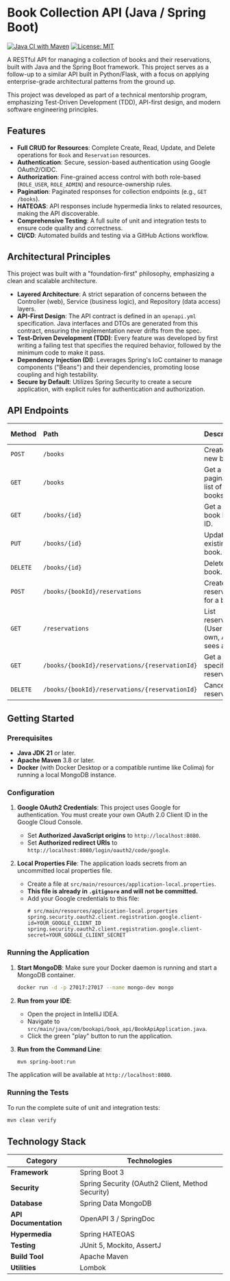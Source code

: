 # Book Collection API (Java / Spring Boot)

[![Java CI with Maven](https://github.com/methods/N_BookAPIV.3/actions/workflows/build-and-test.yml/badge.svg)](https://github.com/methods/N_BookAPIV.3/actions/workflows/build-and-test.yml)
[![License: MIT](https://img.shields.io/badge/License-MIT-yellow.svg)](https://opensource.org/licenses/MIT)

A RESTful API for managing a collection of books and their reservations, built with Java and the Spring Boot framework. This project serves as a follow-up to a similar API built in Python/Flask, with a focus on applying enterprise-grade architectural patterns from the ground up.

This project was developed as part of a technical mentorship program, emphasizing Test-Driven Development (TDD), API-first design, and modern software engineering principles.

## Features

-   **Full CRUD for Resources**: Complete Create, Read, Update, and Delete operations for `Book` and `Reservation` resources.
-   **Authentication**: Secure, session-based authentication using Google OAuth2/OIDC.
-   **Authorization**: Fine-grained access control with both role-based (`ROLE_USER`, `ROLE_ADMIN`) and resource-ownership rules.
-   **Pagination**: Paginated responses for collection endpoints (e.g., `GET /books`).
-   **HATEOAS**: API responses include hypermedia links to related resources, making the API discoverable.
-   **Comprehensive Testing**: A full suite of unit and integration tests to ensure code quality and correctness.
-   **CI/CD**: Automated builds and testing via a GitHub Actions workflow.

## Architectural Principles

This project was built with a "foundation-first" philosophy, emphasizing a clean and scalable architecture.

-   **Layered Architecture**: A strict separation of concerns between the Controller (web), Service (business logic), and Repository (data access) layers.
-   **API-First Design**: The API contract is defined in an `openapi.yml` specification. Java interfaces and DTOs are generated from this contract, ensuring the implementation never drifts from the spec.
-   **Test-Driven Development (TDD)**: Every feature was developed by first writing a failing test that specifies the required behavior, followed by the minimum code to make it pass.
-   **Dependency Injection (DI)**: Leverages Spring's IoC container to manage components ("Beans") and their dependencies, promoting loose coupling and high testability.
-   **Secure by Default**: Utilizes Spring Security to create a secure application, with explicit rules for authentication and authorization.

## API Endpoints

| Method | Path                                                  | Description                              | Authorization Required      |
| :----- | :---------------------------------------------------- | :--------------------------------------- | :-------------------------- |
| `POST` | `/books`                                              | Create a new book.                       | `Admin`                     |
| `GET`  | `/books`                                              | Get a paginated list of all books.       | `Authenticated User`        |
| `GET`  | `/books/{id}`                                         | Get a single book by its ID.             | `Authenticated User`        |
| `PUT`  | `/books/{id}`                                         | Update an existing book.                 | `Admin`                     |
| `DELETE`| `/books/{id}`                                         | Delete a book.                           | `Admin`                     |
| `POST` | `/books/{bookId}/reservations`                        | Create a reservation for a book.         | `Authenticated User`        |
| `GET`  | `/reservations`                                       | List reservations. (User sees own, Admin sees all). | `Authenticated User`        |
| `GET`  | `/books/{bookId}/reservations/{reservationId}`        | Get a specific reservation.              | `Owner` or `Admin`          |
| `DELETE`| `/books/{bookId}/reservations/{reservationId}`        | Cancel a reservation.                    | `Owner` or `Admin`          |

## Getting Started

### Prerequisites

-   **Java JDK 21** or later.
-   **Apache Maven** 3.8 or later.
-   **Docker** (with Docker Desktop or a compatible runtime like Colima) for running a local MongoDB instance.

### Configuration

1.  **Google OAuth2 Credentials**: This project uses Google for authentication. You must create your own OAuth 2.0 Client ID in the Google Cloud Console.
    -   Set **Authorized JavaScript origins** to `http://localhost:8080`.
    -   Set **Authorized redirect URIs** to `http://localhost:8080/login/oauth2/code/google`.

2.  **Local Properties File**: The application loads secrets from an uncommitted local properties file.
    -   Create a file at `src/main/resources/application-local.properties`.
    -   **This file is already in `.gitignore` and will not be committed.**
    -   Add your Google credentials to this file:
        ```properties
        # src/main/resources/application-local.properties
        spring.security.oauth2.client.registration.google.client-id=YOUR_GOOGLE_CLIENT_ID
        spring.security.oauth2.client.registration.google.client-secret=YOUR_GOOGLE_CLIENT_SECRET
        ```

### Running the Application

1.  **Start MongoDB**: Make sure your Docker daemon is running and start a MongoDB container.
    ```bash
    docker run -d -p 27017:27017 --name mongo-dev mongo
    ```

2.  **Run from your IDE**:
    -   Open the project in IntelliJ IDEA.
    -   Navigate to `src/main/java/com/bookapi/book_api/BookApiApplication.java`.
    -   Click the green "play" button to run the application.

3.  **Run from the Command Line**:
    ```bash
    mvn spring-boot:run
    ```

The application will be available at `http://localhost:8080`.

### Running the Tests

To run the complete suite of unit and integration tests:
```bash
mvn clean verify
```
## Technology Stack

| Category          | Technologies                                                                 |
|-------------------|------------------------------------------------------------------------------|
| **Framework**     | Spring Boot 3                                                                |
| **Security**      | Spring Security (OAuth2 Client, Method Security)                            |
| **Database**      | Spring Data MongoDB                                                          |
| **API Documentation** | OpenAPI 3 / SpringDoc                                                     |
| **Hypermedia**    | Spring HATEOAS                                                               |
| **Testing**       | JUnit 5, Mockito, AssertJ                                                    |
| **Build Tool**    | Apache Maven                                                                |
| **Utilities**     | Lombok                                                                       |
